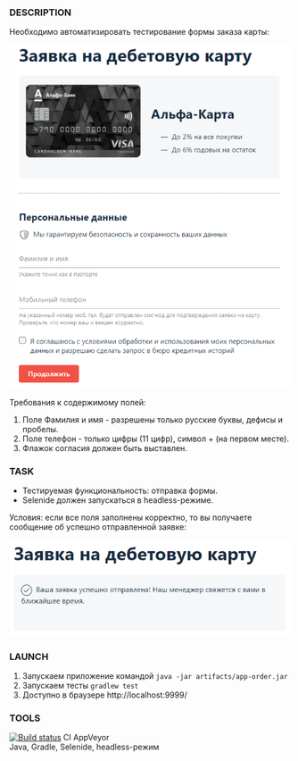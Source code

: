 ### DESCRIPTION

Необходимо автоматизировать тестирование формы заказа карты:

![img.png](src/test/resources/img.png)

Требования к содержимому полей:

1. Поле Фамилия и имя - разрешены только русские буквы, дефисы и пробелы.
1. Поле телефон - только цифры (11 цифр), символ + (на первом месте).
1. Флажок согласия должен быть выставлен.  

### TASK
* Тестируемая функциональность: отправка формы.  
* Selenide должен запускаться в headless-режиме.

Условия: если все поля заполнены корректно, то вы получаете сообщение об успешно отправленной заявке:

![img.png](src/test/resources/result.png)

### LAUNCH

1. Запускаем приложение командой ``java -jar artifacts/app-order.jar``
1. Запускаем тесты ``gradlew test``
1. Доступно в браузере http://localhost:9999/

### TOOLS

[![Build status](https://ci.appveyor.com/api/projects/status/l1m9ce2lrrwxfn95?svg=true)](https://ci.appveyor.com/project/Kasparidi/ordercard)
CI AppVeyor  
Java, Gradle, Selenide, headless-режим